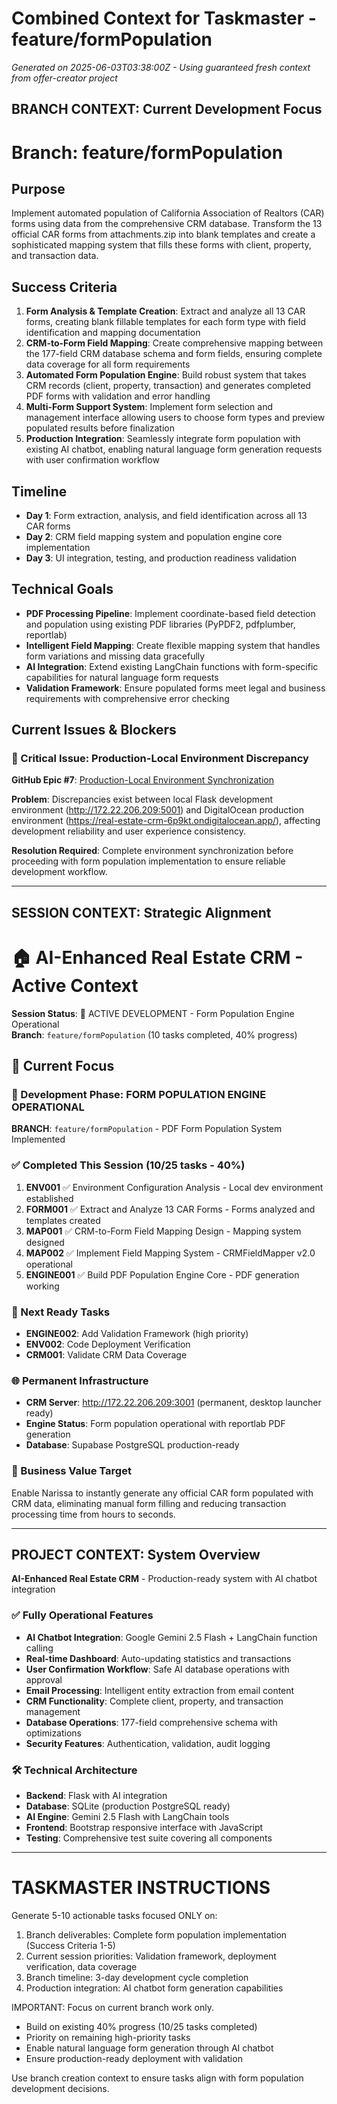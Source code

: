 # Combined Context for Taskmaster - feature/formPopulation
*Generated on 2025-06-03T03:38:00Z - Using guaranteed fresh context from offer-creator project*

## BRANCH CONTEXT: Current Development Focus
# Branch: feature/formPopulation

## Purpose
Implement automated population of California Association of Realtors (CAR) forms using data from the comprehensive CRM database. Transform the 13 official CAR forms from attachments.zip into blank templates and create a sophisticated mapping system that fills these forms with client, property, and transaction data.

## Success Criteria
1. **Form Analysis & Template Creation**: Extract and analyze all 13 CAR forms, creating blank fillable templates for each form type with field identification and mapping documentation
2. **CRM-to-Form Field Mapping**: Create comprehensive mapping between the 177-field CRM database schema and form fields, ensuring complete data coverage for all form requirements  
3. **Automated Form Population Engine**: Build robust system that takes CRM records (client, property, transaction) and generates completed PDF forms with validation and error handling
4. **Multi-Form Support System**: Implement form selection and management interface allowing users to choose form types and preview populated results before finalization
5. **Production Integration**: Seamlessly integrate form population with existing AI chatbot, enabling natural language form generation requests with user confirmation workflow

## Timeline
- **Day 1**: Form extraction, analysis, and field identification across all 13 CAR forms
- **Day 2**: CRM field mapping system and population engine core implementation  
- **Day 3**: UI integration, testing, and production readiness validation

## Technical Goals
- **PDF Processing Pipeline**: Implement coordinate-based field detection and population using existing PDF libraries (PyPDF2, pdfplumber, reportlab)
- **Intelligent Field Mapping**: Create flexible mapping system that handles form variations and missing data gracefully
- **AI Integration**: Extend existing LangChain functions with form-specific capabilities for natural language form requests
- **Validation Framework**: Ensure populated forms meet legal and business requirements with comprehensive error checking

## Current Issues & Blockers

### 🚨 Critical Issue: Production-Local Environment Discrepancy
**GitHub Epic #7**: [Production-Local Environment Synchronization](https://github.com/endersclarity/ai-enhanced-real-estate-crm/issues/7)

**Problem**: Discrepancies exist between local Flask development environment (http://172.22.206.209:5001) and DigitalOcean production environment (https://real-estate-crm-6p9kt.ondigitalocean.app/), affecting development reliability and user experience consistency.

**Resolution Required**: Complete environment synchronization before proceeding with form population implementation to ensure reliable development workflow.

---

## SESSION CONTEXT: Strategic Alignment
# 🏠 AI-Enhanced Real Estate CRM - Active Context

**Session Status**: 🚀 ACTIVE DEVELOPMENT - Form Population Engine Operational  
**Branch**: `feature/formPopulation` (10 tasks completed, 40% progress)

## 🎯 Current Focus

### 🚀 Development Phase: FORM POPULATION ENGINE OPERATIONAL
**BRANCH**: `feature/formPopulation` - PDF Form Population System Implemented

### ✅ Completed This Session (10/25 tasks - 40%)
1. **ENV001** ✅ Environment Configuration Analysis - Local dev environment established
2. **FORM001** ✅ Extract and Analyze 13 CAR Forms - Forms analyzed and templates created
3. **MAP001** ✅ CRM-to-Form Field Mapping Design - Mapping system designed
4. **MAP002** ✅ Implement Field Mapping System - CRMFieldMapper v2.0 operational
5. **ENGINE001** ✅ Build PDF Population Engine Core - PDF generation working

### 🎯 Next Ready Tasks
- **ENGINE002**: Add Validation Framework (high priority)
- **ENV002**: Code Deployment Verification
- **CRM001**: Validate CRM Data Coverage

### 🌐 Permanent Infrastructure
- **CRM Server**: http://172.22.206.209:3001 (permanent, desktop launcher ready)
- **Engine Status**: Form population operational with reportlab PDF generation
- **Database**: Supabase PostgreSQL production-ready

### 🎯 Business Value Target
Enable Narissa to instantly generate any official CAR form populated with CRM data, eliminating manual form filling and reducing transaction processing time from hours to seconds.

---

## PROJECT CONTEXT: System Overview
**AI-Enhanced Real Estate CRM** - Production-ready system with AI chatbot integration

### ✅ Fully Operational Features
- **AI Chatbot Integration**: Google Gemini 2.5 Flash + LangChain function calling
- **Real-time Dashboard**: Auto-updating statistics and transactions
- **User Confirmation Workflow**: Safe AI database operations with approval
- **Email Processing**: Intelligent entity extraction from email content
- **CRM Functionality**: Complete client, property, and transaction management
- **Database Operations**: 177-field comprehensive schema with optimizations
- **Security Features**: Authentication, validation, audit logging

### 🛠️ Technical Architecture
- **Backend**: Flask with AI integration
- **Database**: SQLite (production PostgreSQL ready)
- **AI Engine**: Gemini 2.5 Flash with LangChain tools
- **Frontend**: Bootstrap responsive interface with JavaScript
- **Testing**: Comprehensive test suite covering all components

---

# TASKMASTER INSTRUCTIONS
Generate 5-10 actionable tasks focused ONLY on:
1. Branch deliverables: Complete form population implementation (Success Criteria 1-5)
2. Current session priorities: Validation framework, deployment verification, data coverage
3. Branch timeline: 3-day development cycle completion
4. Production integration: AI chatbot form generation capabilities

IMPORTANT: Focus on current branch work only. 
- Build on existing 40% progress (10/25 tasks completed)
- Priority on remaining high-priority tasks
- Enable natural language form generation through AI chatbot
- Ensure production-ready deployment with validation

Use branch creation context to ensure tasks align with form population development decisions.